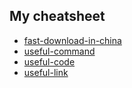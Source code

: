 ## My cheatsheet
* [fast-download-in-china](https://github.com/chen172/cheatsheet/blob/master/_includes/cheatsheet.md#1-fast-download-in-china)
* [useful-command](https://github.com/chen172/cheatsheet/blob/master/_includes/cheatsheet.md#2-useful-command)
* [useful-code](https://github.com/chen172/cheatsheet/blob/master/_includes/cheatsheet.md#useful-code)
* [useful-link](https://github.com/chen172/cheatsheet/blob/master/_includes/cheatsheet.md#useful-link)
